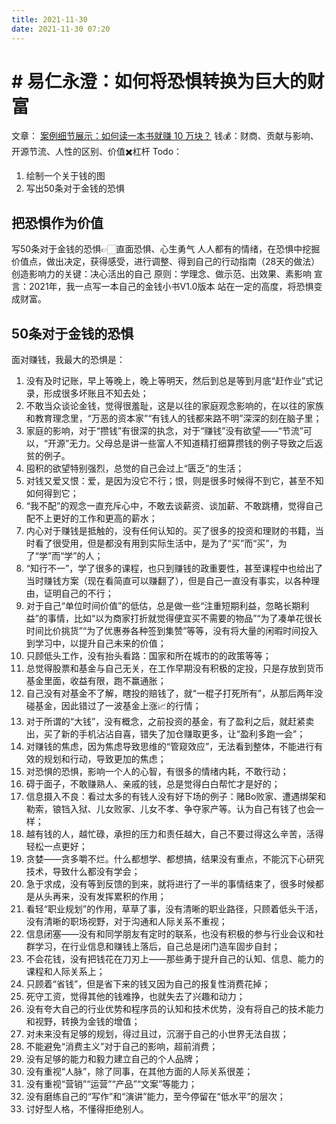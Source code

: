 ```yaml
---
title: 2021-11-30
date: 2021-11-30 07:20
---
```


# # 易仁永澄：如何将恐惧转换为巨大的财富

文章： [案例细节展示：如何读一本书就赚 10 万块？](https://mp.weixin.qq.com/s/4t_mgQTRimNhCOF-T0Nrhw)
钱💰：财商、贡献与影响、开源节流、人性的区别、价值✖️杠杆
Todo：
1. 绘制一个关于钱的图
2.  写出50条对于金钱的恐惧

## 把恐惧作为价值
写50条对于金钱的恐惧👉🏻直面恐惧、心生勇气
人人都有的情绪，在恐惧中挖掘价值点，做出决定，获得感受，进行调整、得到自己的行动指南（28天的做法）
创造影响力的关键：决心活出的自己
原则：学理念、做示范、出效果、素影响
宣言：2021年，我一点写一本自己的金钱小书V1.0版本
站在一定的高度，将恐惧变成财富。


## 50条对于金钱的恐惧
面对赚钱，我最大的恐惧是：

1. 没有及时记账，早上等晚上，晚上等明天，然后到总是等到月底“赶作业”式记录，形成很多坏账且不知去处；
2. 不敢当众谈论金钱，觉得很羞耻，这是以往的家庭观念影响的，在以往的家族和教育理念里，“万恶的资本家”“有钱人的钱都来路不明”深深的刻在脑子里；
3. 家庭的影响，对于“攒钱”有很深的执念，对于“赚钱”没有欲望——“节流”可以，“开源”无力。父母总是讲一些富人不知道精打细算攒钱的例子导致之后返贫的例子。
4. 囤积的欲望特别强烈，总觉的自己会过上“匮乏”的生活；
5. 对钱又爱又恨：爱，是因为没它不行；恨，则是很多时候得不到它，甚至不知如何得到它；
6. “我不配”的观念一直充斥心中，不敢去谈薪资、谈加薪、不敢跳槽，觉得自己配不上更好的工作和更高的薪水；
7. 内心对于赚钱是抵触的，没有任何认知的。买了很多的投资和理财的书籍，当时看了很受用，但是都没有用到实际生活中，是为了“买”而“买”，为了“学”而“学”的人；
8. “知行不一”，学了很多的课程，也只到赚钱的政重要性，甚至课程中也给出了当时赚钱方案（现在看简直可以赚翻了），但是自己一直没有事实，以各种理由，证明自己的不行；
9. 对于自己“单位时间价值”的低估，总是做一些“注重短期利益，忽略长期利益”的事情，比如“以为商家打折就觉得便宜买不需要的物品”“为了凑单花很长时间比价挑货”“为了优惠券各种签到集赞”等等，没有将大量的闲暇时间投入到学习中，以提升自己未来的价值；
10. 只顾低头工作，没有抬头看路：国家和所在城市的的政策等等；
11. 总觉得股票和基金与自己无关，在工作早期没有积极的定投，只是存放到货币基金里面，收益有限，跑不赢通胀；
12. 自己没有对基金不了解，瞎投的赔钱了，就“一棍子打死所有”，从那后两年没碰基金，因此错过了一波基金上涨📈的行情；
13. 对于所谓的“大钱”，没有概念，之前投资的基金，有了盈利之后，就赶紧卖出，买了新的手机沾沾自喜，错失了加仓赚取更多，让“盈利多跑一会”；
14. 对赚钱的焦虑，因为焦虑导致思维的“管窥效应”，无法看到整体，不能进行有效的规划和行动，导致更加的焦虑；
15. 对恐惧的恐惧，影响一个人的心智，有很多的情绪内耗，不敢行动；
16. 碍于面子，不敢赚熟人、亲戚的钱，总是觉得白白帮忙才是好的；
17. 信息摄入不良：看过太多的有钱人没有好下场的例子：赌Bo败家、遭遇绑架和勒索，锒铛入狱、儿女败家、儿女不孝、争夺家产等。认为自己有钱了也会一样；
18. 越有钱的人，越忙碌，承担的压力和责任越大，自己不要过得这么辛苦，活得轻松一点更好；
19. 贪婪——贪多嚼不烂。什么都想学、都想搞，结果没有重点，不能沉下心研究技术，导致什么都没有学会；
20. 急于求成，没有等到反馈的到来，就将进行了一半的事情结束了，很多时候都是从头再来，没有发挥累积的作用；
21. 看轻“职业规划”的作用，草草了事，没有清晰的职业路径，只顾着低头干活，没有清晰的职场视野，对于沟通和人际关系不重视；
22. 信息闭塞——没有和同学朋友有定时的联系，也没有积极的参与行业会议和社群学习，在行业信息和赚钱上落后，自己总是闭门造车固步自封；
23. 不会花钱，没有把钱花在刀刃上——那些勇于提升自己的认知、信息、能力的课程和人际关系上；
24. 只顾着“省钱”，但是省下来的钱又因为自己的报复性消费花掉；
25. 死守工资，觉得其他的钱难挣，也就失去了兴趣和动力；
26. 没有夸大自己的行业优势和程序员的认知和技术优势，没有将自己的技术能力和视野，转换为金钱的增值；
27. 对未来没有足够的规划，得过且过，沉溺于自己的小世界无法自拔；
28. 不能避免“消费主义”对于自己的影响，超前消费；
29. 没有足够的能力和毅力建立自己的个人品牌；
30. 没有重视“人脉”，除了同事，在其他方面的人际关系很差；
31. 没有重视“营销”“运营”“产品”“文案”等能力；
32. 没有磨练自己的“写作”和“演讲”能力，至今停留在“低水平”的层次；
33. 讨好型人格，不懂得拒绝别人。
